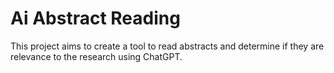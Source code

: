 # Ai Abstract Reading 

This project aims to create a tool to read abstracts and determine if they are relevance to the research using ChatGPT. 

